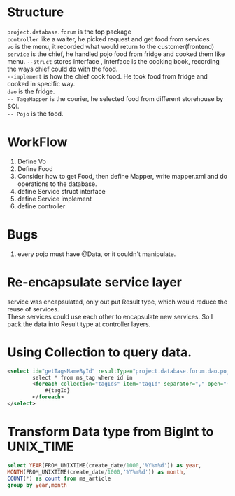 # Structure

`project.database.forum` is the top package  
`controller` like a waiter, he picked request and get food from services   
`vo` is the menu, it recorded what would return to the customer(frontend)  
`service` is the chief, he handled pojo food from fridge and cooked them like menu.
`--struct` stores interface , interface is the cooking book, recording the ways chief could do with the food.  
`--implement` is how the chief cook food. He took food from fridge and cooked in specific way.   
`dao` is the fridge.  
``-- TageMapper`` is the courier, he selected food from different storehouse by SQl.  
``-- Pojo`` is the food.

# WorkFlow

1. Define Vo
2. Define Food
3. Consider how to get Food, then define Mapper, write mapper.xml and do operations to the database.
4. define Service struct interface
5. define Service implement
6. define controller

# Bugs

1. every pojo must have @Data, or it couldn't manipulate.

# Re-encapsulate service layer

service was encapsulated, only out put Result type, which would reduce the reuse of services.  
These services could use each other to encapsulate new services. So I pack the data into Result type at controller
layers.

# Using Collection to query data.

```xml
<select id="getTagsNameById" resultType="project.database.forum.dao.pojo.Tag">
        select * from ms_tag where id in
        <foreach collection="tagIds" item="tagId" separator="," open="(" close=")">
            #{tagId}
        </foreach>
</select>
```

# Transform Data type from BigInt to UNIX_TIME

```sql
select YEAR(FROM_UNIXTIME(create_date/1000,'%Y%m%d')) as year,
MONTH(FROM_UNIXTIME(create_date/1000,'%Y%m%d')) as month,
COUNT(*) as count from ms_article
group by year,month
```
